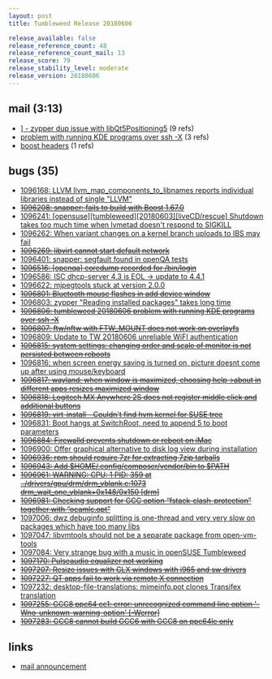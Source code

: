 ```yaml
---
layout: post
title: Tumbleweed Release 20180606

release_available: false
release_reference_count: 48
release_reference_count_mail: 13
release_score: 79
release_stability_level: moderate
release_version: 20180606
---
```


## mail (3:13)

- [\] - zypper dup issue with libQt5Positioning5](https://lists.opensuse.org/opensuse-factory/2018-06/msg00074.html) (9 refs)
- [problem with running KDE programs over ssh -X](https://lists.opensuse.org/opensuse-factory/2018-06/msg00076.html) (3 refs)
- [boost headers](https://lists.opensuse.org/opensuse-factory/2018-06/msg00261.html) (1 refs)

## bugs (35)

<!--more-->

- [1096168: LLVM llvm_map_components_to_libnames reports individual libraries instead of single "LLVM"](https://bugzilla.opensuse.org/show_bug.cgi?id=1096168)
- ~~[1096208: snapper: fails to build with Boost 1.67.0](https://bugzilla.opensuse.org/show_bug.cgi?id=1096208)~~
- [1096241: \[opensuse\]\[tumbleweed\]\[20180603\]\[liveCD/rescue\] Shutdown takes too much time when lvmetad doesn't respond to SIGKILL](https://bugzilla.opensuse.org/show_bug.cgi?id=1096241)
- [1096262: When variant changes on a kernel branch uploads to IBS may fail](https://bugzilla.opensuse.org/show_bug.cgi?id=1096262)
- ~~[1096269: libvirt cannot start default network](https://bugzilla.opensuse.org/show_bug.cgi?id=1096269)~~
- [1096401: snapper: segfault found in openQA tests](https://bugzilla.opensuse.org/show_bug.cgi?id=1096401)
- ~~[1096516: \[openqa\] coredump recorded for /bin/login](https://bugzilla.opensuse.org/show_bug.cgi?id=1096516)~~
- [1096586: ISC dhcp-server 4.3 is EOL -> update to 4.4.1](https://bugzilla.opensuse.org/show_bug.cgi?id=1096586)
- [1096622: mjpegtools stuck at version 2.0.0](https://bugzilla.opensuse.org/show_bug.cgi?id=1096622)
- ~~[1096801: Bluetooth mouse flashes in add device window](https://bugzilla.opensuse.org/show_bug.cgi?id=1096801)~~
- [1096803: zypper "Reading installed packages" takes long time](https://bugzilla.opensuse.org/show_bug.cgi?id=1096803)
- ~~[1096806: tumbleweed 20180606 problem with running KDE programs over ssh -X](https://bugzilla.opensuse.org/show_bug.cgi?id=1096806)~~
- ~~[1096807: ftw/nftw with FTW_MOUNT does not work on overlayfs](https://bugzilla.opensuse.org/show_bug.cgi?id=1096807)~~
- [1096809: Update to TW 20180606 unreliable WiFI authentication](https://bugzilla.opensuse.org/show_bug.cgi?id=1096809)
- ~~[1096815: system settings: changing order and scale of monitor is not persisted between reboots](https://bugzilla.opensuse.org/show_bug.cgi?id=1096815)~~
- [1096816: when screen energy saving is turned on, picture doesnt come up after using mouse/keyboard](https://bugzilla.opensuse.org/show_bug.cgi?id=1096816)
- ~~[1096817: wayland: when window is maximized, choosing help->about in different apps resizes maximized window](https://bugzilla.opensuse.org/show_bug.cgi?id=1096817)~~
- ~~[1096818: Logitech MX Anywhere 2S does not register middle click and additional buttons](https://bugzilla.opensuse.org/show_bug.cgi?id=1096818)~~
- ~~[1096819: virt-install - Couldn't find hvm kernel for SUSE tree](https://bugzilla.opensuse.org/show_bug.cgi?id=1096819)~~
- [1096831: Boot hangs at SwitchRoot, need to append 5 to boot parameters](https://bugzilla.opensuse.org/show_bug.cgi?id=1096831)
- ~~[1096884: Firewalld prevents shutdown or reboot on iMac](https://bugzilla.opensuse.org/show_bug.cgi?id=1096884)~~
- [1096900: Offer graphical alternative to disk log view during installation](https://bugzilla.opensuse.org/show_bug.cgi?id=1096900)
- ~~[1096936: rpm should require 7zr for extracting 7zip tarballs](https://bugzilla.opensuse.org/show_bug.cgi?id=1096936)~~
- ~~[1096943: Add $HOME/.config/composer/vendor/bin to $PATH](https://bugzilla.opensuse.org/show_bug.cgi?id=1096943)~~
- ~~[1096961: WARNING: CPU: 1 PID: 359 at ../drivers/gpu/drm/drm_vblank.c:1073 drm_wait_one_vblank+0x148/0x150 \[drm\]](https://bugzilla.opensuse.org/show_bug.cgi?id=1096961)~~
- ~~[1096981: Checking support for GCC option “fstack-clash-protection” together with “ocamlc.opt”](https://bugzilla.opensuse.org/show_bug.cgi?id=1096981)~~
- [1097006: dwz debuginfo splitting is one-thread and very very slow on packages which have too many libs](https://bugzilla.opensuse.org/show_bug.cgi?id=1097006)
- [1097047: libvmtools should not be a separate package from open-vm-tools](https://bugzilla.opensuse.org/show_bug.cgi?id=1097047)
- [1097084: Very strange bug with a music in openSUSE Tumbleweed](https://bugzilla.opensuse.org/show_bug.cgi?id=1097084)
- ~~[1097170: Pulseaudio equalizer not working](https://bugzilla.opensuse.org/show_bug.cgi?id=1097170)~~
- ~~[1097207: Resize issues with GLX windows with i965 and sw drivers](https://bugzilla.opensuse.org/show_bug.cgi?id=1097207)~~
- ~~[1097227: QT apps fail to work via remote X connection](https://bugzilla.opensuse.org/show_bug.cgi?id=1097227)~~
- [1097232: desktop-file-translations: mimeinfo.pot clones Transifex translation](https://bugzilla.opensuse.org/show_bug.cgi?id=1097232)
- ~~[1097255: GCC8 ppc64 cc1: error: unrecognized command line option '-Wno-unknown-warning-option' \[-Werror\]](https://bugzilla.opensuse.org/show_bug.cgi?id=1097255)~~
- ~~[1097283: GCC8 cannot build GCC6 with GCC8 on ppc64le only](https://bugzilla.opensuse.org/show_bug.cgi?id=1097283)~~



## links

- [mail announcement](https://lists.opensuse.org/opensuse-factory/2018-06/msg00073.html)
